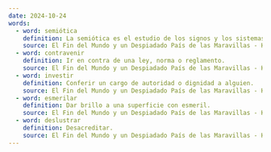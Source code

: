 ```yaml
---
date: 2024-10-24
words:
  - word: semiótica
    definition: La semiótica es el estudio de los signos y los sistemas de signos, incluyendo su significado y uso en la comunicación.
    source: El Fin del Mundo y un Despiadado País de las Maravillas - Haruki Murakami
  - word: contravenir
    definition: Ir en contra de una ley, norma o reglamento.
    source: El Fin del Mundo y un Despiadado País de las Maravillas - Haruki Murakami
  - word: investir
    definition: Conferir un cargo de autoridad o dignidad a alguien.
    source: El Fin del Mundo y un Despiadado País de las Maravillas - Haruki Murakami
  - word: esmerilar
    definition: Dar brillo a una superficie con esmeril.
    source: El Fin del Mundo y un Despiadado País de las Maravillas - Haruki Murakami 
  - word: deslustrar
    definition: Desacreditar. 
    source: El Fin del Mundo y un Despiadado País de las Maravillas - Haruki Murakami 
---
```

